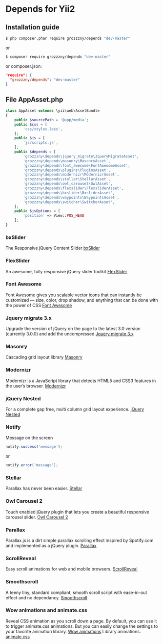 Depends for Yii2 
==============================

## Installation guide

```bash
$ php composer.phar require grozzzny/depends "dev-master"
```
or
```bash
$ composer require grozzzny/depends "dev-master"
```
or composer.json:
```json
"require": {
  "grozzzny/depends": "dev-master"
}
```

## File AppAsset.php
```php
class AppAsset extends \yii\web\AssetBundle
{
    public $sourcePath = '@app/media';
    public $css = [
        'css/styles.less',
    ];
    public $js = [
        'js/scripts.js',
    ];
    public $depends = [
        'grozzzny\depends\jquery_migrate\JqueryMigrateAsset',
        'grozzzny\depends\masonry\MasonryAsset',
        'grozzzny\depends\font_awesome\FontAwesomeAsset',
        'grozzzny\depends\plugins\PluginsAsset',
        'grozzzny\depends\modernizr\ModernizrAsset',
        'grozzzny\depends\stellar\StellarAsset',
        'grozzzny\depends\owl_carousel\OwlAsset',
        'grozzzny\depends\flexslider\FlexsliderAsset',
        'grozzzny\depends\bxslider\BxsliderAsset',
        'grozzzny\depends\waypoints\WaypointsAsset',
        'grozzzny\depends\switcher\SwitcherAsset',
    ];
    public $jsOptions = [
        'position' => View::POS_HEAD
    ];
}
```

### bxSlider
The Responsive jQuery Content Slider [bxSlider](http://bxslider.com/) 

### FlexSlider
An awesome, fully responsive jQuery slider toolkit [FlexSlider](https://woocommerce.com/flexslider/) 

### Font Awesome
Font Awesome gives you scalable vector icons that can instantly be customized — size, color, drop shadow, and anything that can be done with the power of CSS [Font Awesome](http://fontawesome.io/) 

### Jquery migrate 3.x 
Upgrade the version of jQuery on the page to the latest 3.0 version (currently 3.0.0) and add the uncompressed [Jquery migrate 3.x](http://jquery.com/upgrade-guide/3.0/) 

### Masonry
Cascading grid layout library [Masonry](https://masonry.desandro.com/) 

### Modernizr
Modernizr is a JavaScript library that detects HTML5 and CSS3 features in the user’s browser. [Modernizr](https://github.com/Modernizr/Modernizr) 

### jQuery Nested
For a complete gap free, multi column grid layout experience. [jQuery Nested](http://suprb.com/apps/nested/) 

### Notify
Message on the screen
```js
notify.success('message');
```
or
```js
notify.error('message');
```

### Stellar
Parallax has never been easier. [Stellar](http://markdalgleish.com/projects/stellar.js/) 

### Owl Carousel 2
Touch enabled jQuery plugin that lets you create a beautiful responsive carousel slider. [Owl Carousel 2](https://owlcarousel2.github.io/OwlCarousel2/) 

### Parallax
Parallax.js is a dirt simple parallax scrolling effect inspired by Spotify.com and implemented as a jQuery plugin. [Parallax](http://pixelcog.github.io/parallax.js/) 

### ScrollReveal
Easy scroll animations for web and mobile browsers. [ScrollReveal](https://scrollrevealjs.org/) 

### Smoothscroll
A teeny tiny, standard compliant, smooth scroll script with ease-in-out effect and no dependancy. [Smoothscroll](https://www.npmjs.com/package/smoothscroll) 

### Wow animations and animate.css
Reveal CSS animation as you scroll down a page. By default, you can use it to trigger animate.css animations. But you can easily change the settings to your favorite animation library. [Wow animations](https://github.com/matthieua/WOW) 
Library animations. [animate.css](https://daneden.github.io/animate.css/) 
